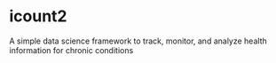 # icount2
A simple data science framework to track, monitor, and analyze health information for chronic conditions
